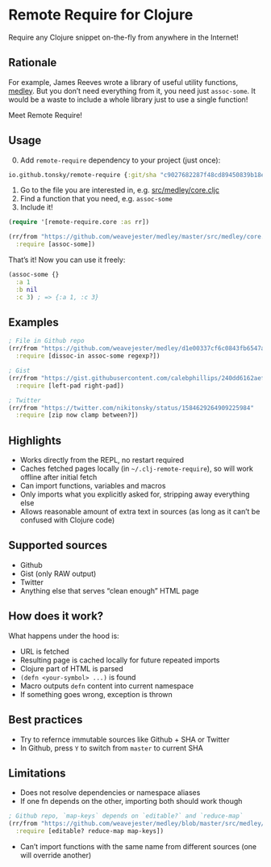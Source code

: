 # Remote Require for Clojure

Require any Clojure snippet on-the-fly from anywhere in the Internet!

## Rationale

For example, James Reeves wrote a library of useful utility functions, [medley](https://github.com/weavejester/medley). But you don’t need everything from it, you need just `assoc-some`. It would be a waste to include a whole library just to use a single function!

Meet Remote Require!

## Usage

0. Add `remote-require` dependency to your project (just once):

```clojure
io.github.tonsky/remote-require {:git/sha "c9027682287f48cd89450839b18e6c69758fc343"}
```

1. Go to the file you are interested in, e.g. [src/medley/core.cljc](https://github.com/weavejester/medley/blob/master/src/medley/core.cljc)
2. Find a function that you need, e.g. `assoc-some`
3. Include it!

```clojure
(require '[remote-require.core :as rr])

(rr/from "https://github.com/weavejester/medley/master/src/medley/core.cljc"
  :require [assoc-some])
```

That’s it! Now you can use it freely:

```clojure
(assoc-some {}
  :a 1
  :b nil
  :c 3) ; => {:a 1, :c 3}
```

## Examples

```clojure
; File in Github repo
(rr/from "https://github.com/weavejester/medley/d1e00337cf6c0843fb6547aadf9ad78d981bfae5/src/medley/core.cljc"
  :require [dissoc-in assoc-some regexp?])

; Gist
(rr/from "https://gist.githubusercontent.com/calebphillips/240dd6162aefb77584a88249b009fbe6/raw/d8b5a865e7a58bab7da48493a64db848d4f8c0f5/cal.clj"
  :require [left-pad right-pad])

; Twitter
(rr/from "https://twitter.com/nikitonsky/status/1584629264909225984"
  :require [zip now clamp between?])
```

## Highlights

- Works directly from the REPL, no restart required
- Caches fetched pages locally (in `~/.clj-remote-require`), so will work offline after initial fetch
- Can import functions, variables and macros
- Only imports what you explicitly asked for, stripping away everything else
- Allows reasonable amount of extra text in sources (as long as it can’t be confused with Clojure code)

## Supported sources

- Github
- Gist (only RAW output)
- Twitter
- Anything else that serves “clean enough” HTML page

## How does it work?

What happens under the hood is:

- URL is fetched
- Resulting page is cached locally for future repeated imports
- Clojure part of HTML is parsed
- `(defn <your-symbol> ...)` is found
- Macro outputs `defn` content into current namespace
- If something goes wrong, exception is thrown

## Best practices

- Try to refernce immutable sources like Github + SHA or Twitter
- In Github, press `Y` to switch from `master` to current SHA

## Limitations

- Does not resolve dependencies or namespace aliases
- If one fn depends on the other, importing both should work though

```clojure
; Github repo, `map-keys` depends on `editable?` and `reduce-map`
(rr/from "https://github.com/weavejester/medley/blob/master/src/medley/core.cljc"
  :require [editable? reduce-map map-keys])
```

- Can’t import functions with the same name from different sources (one will override another)
